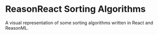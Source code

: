 # ReasonReact Sorting Algorithms
 A visual representation of some sorting algorithms written in React and ReasonML.
